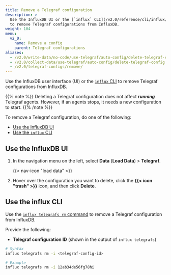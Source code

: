 ```yaml
---
title: Remove a Telegraf configuration
description: >
  Use the InfluxDB UI or the [`influx` CLI](/v2.0/reference/cli/influx/)
  to remove Telegraf configurations from InfluxDB.
weight: 104
menu:
  v2_0:
    name: Remove a config
    parent: Telegraf configurations
aliases:
  - /v2.0/write-data/no-code/use-telegraf/auto-config/delete-telegraf-config/
  - /v2.0/collect-data/use-telegraf/auto-config/delete-telegraf-config
  - /v2.0/telegraf-configs/remove/
---
```


Use the InfluxDB user interface (UI) or the [`influx` CLI](/v2.0/reference/cli/influx/)
to remove Telegraf configurations from InfluxDB.

{{% note %}}
Deleting a Telegraf configuration does not affect _**running**_ Telegraf agents.
However, if an agents stops, it needs a new configuration to start.
{{% /note %}}

To remove a Telegraf configuration, do one of the following:

- [Use the InfluxDB UI](#use-the-influxdb-ui)
- [Use the `influx` CLI](#use-the-influx-cli)

## Use the InfluxDB UI

1. In the navigation menu on the left, select **Data** (**Load Data**) > **Telegraf**.

    {{< nav-icon "load data" >}}

2. Hover over the configuration you want to delete, click the **{{< icon "trash" >}}**
   icon, and then click **Delete**.


## Use the influx CLI
Use the [`influx telegrafs rm` command](/v2.0/reference/cli/influx/telegrafs/rm/)
to remove a Telegraf configuration from InfluxDB.

Provide the following:

- **Telegraf configuration ID** (shown in the output of `influx telegrafs`)

```sh
# Syntax
influx telegrafs rm -i <telegraf-config-id>

# Example
influx telegrafs rm -i 12ab34de56fg78hi
```
